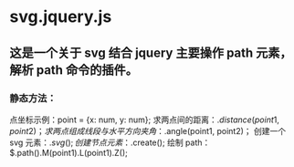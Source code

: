 # svg.jquery.js
## 这是一个关于 svg 结合 jquery 主要操作 path 元素，解析 path 命令的插件。
### 静态方法：
点坐标示例：point = {x: num, y: num};
求两点间的距离：$.distance(point1, point2)；
求两点组成线段与水平方向夹角：$.angle(point1, point2)；
创建一个 svg 元素：$.svg();
创建节点元素：$.create();
绘制 path：$.path().M(point1).L(point1).Z();
